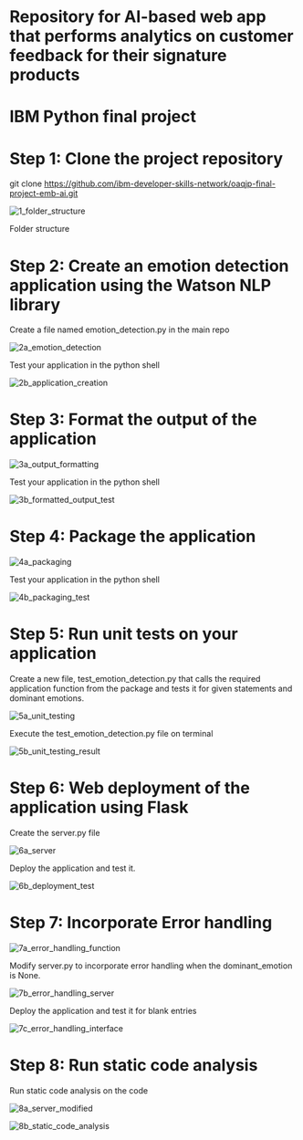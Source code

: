 # Repository for  AI-based web app that performs analytics on customer feedback for their signature products
# IBM Python final project
# Step 1: Clone the project repository
git clone https://github.com/ibm-developer-skills-network/oaqjp-final-project-emb-ai.git

![1_folder_structure](https://github.com/ForkahEH/IBM-Developing-AI-Applications-with-Python-and-Flask/assets/127892742/898f71f1-146a-495c-ac69-4385ddccf473)

Folder structure

# Step 2: Create an emotion detection application using the Watson NLP library
 
 Create a file named emotion_detection.py in the main repo

 ![2a_emotion_detection](https://github.com/ForkahEH/IBM-Developing-AI-Applications-with-Python-and-Flask/assets/127892742/f385df60-c99b-467f-9d47-e704fda2aa56)

Test your application in the python shell

![2b_application_creation](https://github.com/ForkahEH/IBM-Developing-AI-Applications-with-Python-and-Flask/assets/127892742/232cc6e8-132c-4a9e-9954-a298b6ab9925)

# Step 3: Format the output of the application

![3a_output_formatting](https://github.com/ForkahEH/IBM-Developing-AI-Applications-with-Python-and-Flask/assets/127892742/bc84ccb0-7b48-4bfa-8b76-ed3abfe973e7)

Test your application in the python shell

![3b_formatted_output_test](https://github.com/ForkahEH/IBM-Developing-AI-Applications-with-Python-and-Flask/assets/127892742/dd5abfe9-a001-43d5-bf7a-0642c0e7bc93)

# Step 4: Package the application

![4a_packaging](https://github.com/ForkahEH/IBM-Developing-AI-Applications-with-Python-and-Flask/assets/127892742/e56b3eab-0e02-4fa8-8129-093c0d1ff740)

Test your application in the python shell

![4b_packaging_test](https://github.com/ForkahEH/IBM-Developing-AI-Applications-with-Python-and-Flask/assets/127892742/272f2708-14c2-4833-a80a-9bae9b0bc11a)

# Step 5: Run unit tests on your application

 Create a new file, test_emotion_detection.py that calls the required application function from the package and tests it for given statements and dominant emotions.

![5a_unit_testing](https://github.com/ForkahEH/IBM-Developing-AI-Applications-with-Python-and-Flask/assets/127892742/492d2d9a-2997-4e21-8335-837ac7bea55b)

Execute the test_emotion_detection.py file on terminal

![5b_unit_testing_result](https://github.com/ForkahEH/IBM-Developing-AI-Applications-with-Python-and-Flask/assets/127892742/7567ce7d-08e9-4803-b74d-a1ca1dbbf021)

# Step 6: Web deployment of the application using Flask

Create the server.py file

![6a_server](https://github.com/ForkahEH/IBM-Developing-AI-Applications-with-Python-and-Flask/assets/127892742/0d6f803f-eef6-44c0-9bc4-27678d2c8424)

Deploy the application and test it.

![6b_deployment_test](https://github.com/ForkahEH/IBM-Developing-AI-Applications-with-Python-and-Flask/assets/127892742/b5c8f01d-2095-4aa6-b8d9-43d0b6d9b64f)

# Step 7: Incorporate Error handling

![7a_error_handling_function](https://github.com/ForkahEH/IBM-Developing-AI-Applications-with-Python-and-Flask/assets/127892742/ed00d293-9a1c-4110-bee4-fbcbdf30b1c6)

Modify server.py to incorporate error handling when the dominant_emotion is None.

![7b_error_handling_server](https://github.com/ForkahEH/IBM-Developing-AI-Applications-with-Python-and-Flask/assets/127892742/d1c0a87e-c3fd-4338-a1fa-e1c50e2dcb76)

Deploy the application and test it for blank entries

![7c_error_handling_interface](https://github.com/ForkahEH/IBM-Developing-AI-Applications-with-Python-and-Flask/assets/127892742/715b7593-78a2-4b9f-b3b6-9207bba3afb4)

# Step 8: Run static code analysis

Run static code analysis on the code

![8a_server_modified](https://github.com/ForkahEH/IBM-Developing-AI-Applications-with-Python-and-Flask/assets/127892742/3550369f-9f47-459d-905d-dc49eff7fb1a)

![8b_static_code_analysis](https://github.com/ForkahEH/IBM-Developing-AI-Applications-with-Python-and-Flask/assets/127892742/63bc565d-bc3c-4cbb-a1ea-ecaa49ab6417)
